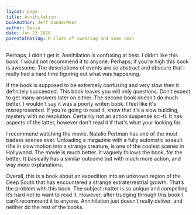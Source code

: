 ```yaml
---
layout: page
title: Annihilation
bookAuthor: Jeff VanderMeer
author: Devin
date: Jan 23 2020
parentalRating: R (lots of swearing and some sex)
---
```

Perhaps, I didn’t get it. Annihilation is confusing at best. I didn’t like this book. I would not recommend it to anyone. Perhaps, if you’re high this book is awesome. The descriptions of events are so abstract and obscure that I really had a hard time figuring out what was happening.

If the book is supposed to be extremely confusing and very slow then it definitely succeeded. This book leaves you will only questions. Don’t expect to get many answers later on either. The second book doesn’t do much better. I wouldn't say it was a poorly writen book. I feel like it's misrepresented. If you're going to read it, know that it's a slow building, mystery with no resolution. Certainly not an action suspense sci-fi. It has aspects of the latter, however don't read it if that's what your looking for.

I recommend watching the movie. Natalie Portman has one of the most badass scenes ever. Unloading a magazine with a fully automatic assault rifle in slow motion into a strange creature, is one of the coolest scenes in Hollywood. The movie is much better. It vaguely follows the book, for the better. It basically has a similar outcome but with much more action, and way more explanations.

Overall, this is a book about an expedition into an unknown region of the Deep South that has encountered a strange extraterrestrial growth. That’s the problem with this book. The subject matter is so unique and compelling it’s hard not to want to read it. However, after trudging through this book I can’t recommend it to anyone. Annihilation just doesn’t really deliver, and neither do the rest of the books.

